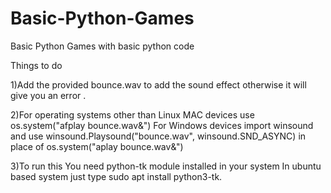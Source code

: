 # Basic-Python-Games
Basic Python Games with basic python code

Things to do 

1)Add the provided bounce.wav to add the sound effect otherwise it will give you an error .

2)For operating systems other than Linux
      MAC devices use  os.system("afplay bounce.wav&")
      For Windows devices import winsound and use winsound.Playsound("bounce.wav", winsound.SND_ASYNC) in place of      os.system("aplay bounce.wav&")

3)To run this You need python-tk module installed in your system
      In ubuntu based system just type sudo apt install python3-tk.
